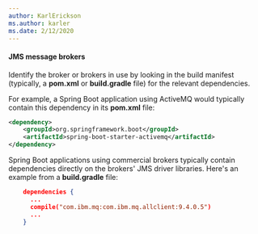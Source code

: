 ```yaml
---
author: KarlErickson
ms.author: karler
ms.date: 2/12/2020
---
```


#### JMS message brokers

Identify the broker or brokers in use by looking in the build manifest (typically, a **pom.xml** or **build.gradle** file) for the relevant dependencies.

For example, a Spring Boot application using ActiveMQ would typically contain this dependency in its **pom.xml** file:

```xml
<dependency>
    <groupId>org.springframework.boot</groupId>
    <artifactId>spring-boot-starter-activemq</artifactId>
</dependency>
```

Spring Boot applications using commercial brokers typically contain dependencies directly on the brokers' JMS driver libraries. Here's an example from a **build.gradle** file:

```json
    dependencies {
      ...
      compile("com.ibm.mq:com.ibm.mq.allclient:9.4.0.5")
      ...
    }
```

